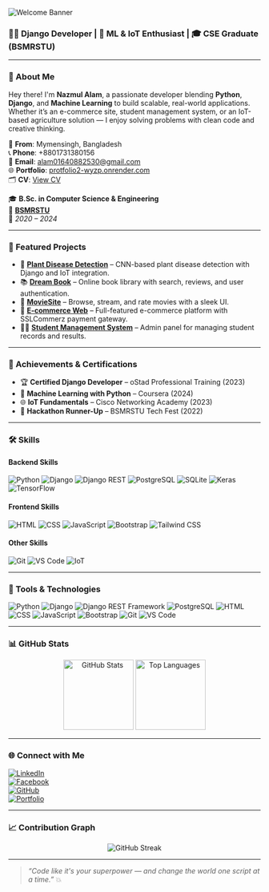 ![Welcome Banner](https://capsule-render.vercel.app/api?type=waving&color=0:00ADB5,100:222831&height=180&section=header&text=Hi,%20I'm%20Nazmul%20Alam!&fontSize=36&fontColor=fff)

### 👨‍💻 Django Developer | 🌿 ML & IoT Enthusiast | 🎓 CSE Graduate (BSMRSTU)

---

### 🚀 About Me
Hey there! I'm **Nazmul Alam**, a passionate developer blending **Python**, **Django**, and **Machine Learning** to build scalable, real-world applications. Whether it’s an e-commerce site, student management system, or an IoT-based agriculture solution — I enjoy solving problems with clean code and creative thinking.

📍 **From**: Mymensingh, Bangladesh  
📞 **Phone**: +8801731380156  
📧 **Email**: [alam01640882530@gmail.com](mailto:alam01640882530@gmail.com)  
🌐 **Portfolio**: [protfolio2-wyzp.onrender.com](https://protfolio2-wyzp.onrender.com)  
🗂️ **CV**: [View CV](https://drive.google.com/file/d/1tbczJpxigvTIQ3WyvxEJcDHQD43xHODe/view?usp=sharing)  

🎓 **B.Sc. in Computer Science & Engineering**  
🏫 **[BSMRSTU](https://www.bsmrstu.edu.bd/s/)**  
📅 *2020 – 2024*

---

### 💼 Featured Projects

- 🍃 [**Plant Disease Detection**](https://smart-urban-agri.onrender.com) – CNN-based plant disease detection with Django and IoT integration.
- 📚 [**Dream Book**](https://dream-book-886q.onrender.com) – Online book library with search, reviews, and user authentication.
- 🎥 [**MovieSite**](https://movisite-vsfl.onrender.com) – Browse, stream, and rate movies with a sleek UI.
- 🛒 [**E-commerce Web**](https://e-commerce-state-in5m.onrender.com) – Full-featured e-commerce platform with SSLCommerz payment gateway.
- 🧑‍🎓 [**Student Management System**](https://student-management-system-6p1f.onrender.com) – Admin panel for managing student records and results.

---

### 🥇 Achievements & Certifications
- 🏆 **Certified Django Developer** – oStad Professional Training (2023)
- 📜 **Machine Learning with Python** – Coursera (2024)
- 🌐 **IoT Fundamentals** – Cisco Networking Academy (2023)
- 🥈 **Hackathon Runner-Up** – BSMRSTU Tech Fest (2022)

---

### 🛠️ Skills

#### Backend Skills
![Python](https://img.shields.io/badge/Python-3776AB?style=flat&logo=python&logoColor=white)
![Django](https://img.shields.io/badge/Django-092E20?style=flat&logo=django&logoColor=white)
![Django REST](https://img.shields.io/badge/Django%20REST-092E20?style=flat&logo=django&logoColor=white)
![PostgreSQL](https://img.shields.io/badge/PostgreSQL-316192?style=flat&logo=postgresql&logoColor=white)
![SQLite](https://img.shields.io/badge/SQLite-003B57?style=flat&logo=sqlite&logoColor=white)
![Keras](https://img.shields.io/badge/Keras-D00000?style=flat&logo=keras&logoColor=white)
![TensorFlow](https://img.shields.io/badge/TensorFlow-FF6F00?style=flat&logo=tensorflow&logoColor=white)

#### Frontend Skills
![HTML](https://img.shields.io/badge/HTML-E34F26?style=flat&logo=html5&logoColor=white)
![CSS](https://img.shields.io/badge/CSS-1572B6?style=flat&logo=css3&logoColor=white)
![JavaScript](https://img.shields.io/badge/JavaScript-F7DF1E?style=flat&logo=javascript&logoColor=black)
![Bootstrap](https://img.shields.io/badge/Bootstrap-563D7C?style=flat&logo=bootstrap&logoColor=white)
![Tailwind CSS](https://img.shields.io/badge/Tailwind%20CSS-06B6D4?style=flat&logo=tailwindcss&logoColor=white)

#### Other Skills
![Git](https://img.shields.io/badge/Git-F05032?style=flat&logo=git&logoColor=white)
![VS Code](https://img.shields.io/badge/VS%20Code-007ACC?style=flat&logo=visual-studio-code&logoColor=white)
![IoT](https://img.shields.io/badge/IoT-F4B400?style=flat&logo=internetofthings&logoColor=black)

---

### 🧰 Tools & Technologies

![Python](https://img.shields.io/badge/Python-3776AB?style=for-the-badge&logo=python&logoColor=white)
![Django](https://img.shields.io/badge/Django-092E20?style=for-the-badge&logo=django&logoColor=white)
![Django REST Framework](https://img.shields.io/badge/Django%20REST-092E20?style=for-the-badge&logo=django&logoColor=white)
![PostgreSQL](https://img.shields.io/badge/PostgreSQL-316192?style=for-the-badge&logo=postgresql&logoColor=white)
![HTML](https://img.shields.io/badge/HTML-E34F26?style=for-the-badge&logo=html5&logoColor=white)
![CSS](https://img.shields.io/badge/CSS-1572B6?style=for-the-badge&logo=css3&logoColor=white)
![JavaScript](https://img.shields.io/badge/JavaScript-F7DF1E?style=for-the-badge&logo=javascript&logoColor=black)
![Bootstrap](https://img.shields.io/badge/Bootstrap-563D7C?style=for-the-badge&logo=bootstrap&logoColor=white)
![Git](https://img.shields.io/badge/Git-F05032?style=for-the-badge&logo=git&logoColor=white)
![VS Code](https://img.shields.io/badge/VS%20Code-007ACC?style=for-the-badge&logo=visual-studio-code&logoColor=white)

---

### 📊 GitHub Stats

<p align="center">
  <img src="https://github-readme-stats.vercel.app/api?username=alam0164088&show_icons=true&theme=radical" alt="GitHub Stats" height="140"/>
  <img src="https://github-readme-stats.vercel.app/api/top-langs/?username=alam0164088&layout=compact&theme=radical" alt="Top Languages" height="140"/>
</p>

---

### 🌐 Connect with Me

[![LinkedIn](https://img.shields.io/badge/LinkedIn-0A66C2?style=for-the-badge&logo=linkedin&logoColor=white)](https://www.linkedin.com/in/nazmul-alam-803615325/)  
[![Facebook](https://img.shields.io/badge/Facebook-1877F2?style=for-the-badge&logo=facebook&logoColor=white)](https://web.facebook.com/nazmul.alam.99700/)  
[![GitHub](https://img.shields.io/badge/GitHub-181717?style=for-the-badge&logo=github&logoColor=white)](https://github.com/alam0164088)  
[![Portfolio](https://img.shields.io/badge/Portfolio-00ADB5?style=for-the-badge&logo=web&logoColor=white)](https://protfolio2-wyzp.onrender.com)

---

### 📈 Contribution Graph

<p align="center">
  <img src="https://github-readme-streak-stats.herokuapp.com/?user=alam0164088&theme=radical" alt="GitHub Streak" />
</p>

---

> _“Code like it's your superpower — and change the world one script at a time.”_ 💥

